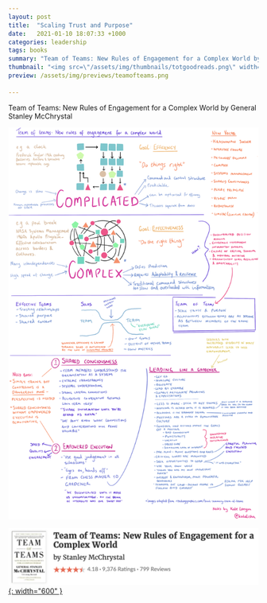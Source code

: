 ```yaml
---
layout: post
title:  "Scaling Trust and Purpose"
date:   2021-01-10 18:07:33 +1000
categories: leadership
tags: books
summary: "Team of Teams: New Rules of Engagement for a Complex World by General Stanley McChrystal"
thumbnail: "<img src=\"/assets/img/thumbnails/totgoodreads.png\" width=\"600\">"
preview: /assets/img/previews/teamofteams.png

---
```


Team of Teams: New Rules of Engagement for a Complex World by General Stanley McChrystal

![Notes for Team of Teams][notes]

[![Book][goodreads]{: width="600" }][source]


[notes]: /assets/img/notes/teamofteams.png
[source]: https://www.goodreads.com/book/show/22529127-team-of-teams
[goodreads]: /assets/img/thumbnails/totgoodreads.png
